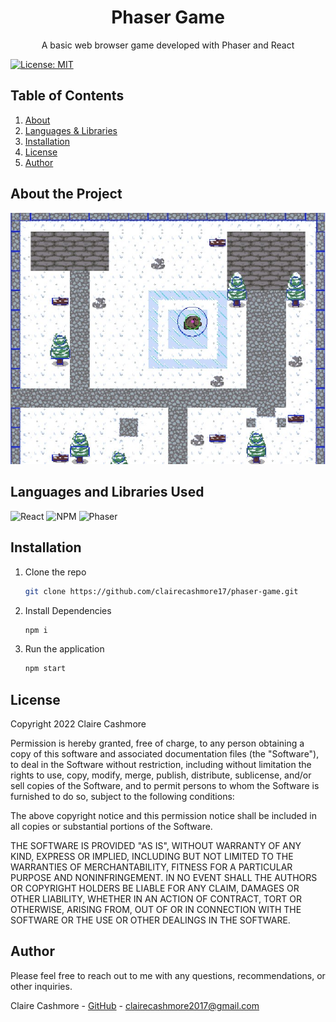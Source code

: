 <p align="center">
    <h1 align="center">Phaser Game</h1>
    <p align="center">A basic web browser game developed with Phaser and React</p>
</p>

[![License: MIT](https://img.shields.io/badge/License-MIT-yellow.svg)](https://opensource.org/licenses/MIT)

## Table of Contents

<ol>
    <li><a href="#about-the-project">About</a></li>
    <li><a href="#languages-and-libraries-used">Languages & Libraries</a></li>
    <li><a href="#installation">Installation</a></li>
    <li><a href="#license">License</a></li>
    <li><a href="#author">Author</a></li>
</ol>

## About the Project

![GameScreenshot](./public/snapshot.jpg)<br />

## Languages and Libraries Used

![React](https://img.shields.io/badge/react-%2320232a.svg?style=for-the-badge&logo=react&logoColor=%2361DAFB)
![NPM](https://img.shields.io/badge/NPM-%23000000.svg?style=for-the-badge&logo=npm&logoColor=white)
![Phaser](https://phaser.io/)

## Installation

1. Clone the repo
   ```sh
   git clone https://github.com/clairecashmore17/phaser-game.git
   ```
2. Install Dependencies
   ```sh
   npm i
   ```
3. Run the application
   ```sh
   npm start
   ```

## License

Copyright 2022 Claire Cashmore

Permission is hereby granted, free of charge, to any person obtaining a copy of this software and associated documentation files (the "Software"), to deal in the Software without restriction, including without limitation the rights to use, copy, modify, merge, publish, distribute, sublicense, and/or sell copies of the Software, and to permit persons to whom the Software is furnished to do so, subject to the following conditions:

The above copyright notice and this permission notice shall be included in all copies or substantial portions of the Software.

THE SOFTWARE IS PROVIDED "AS IS", WITHOUT WARRANTY OF ANY KIND, EXPRESS OR IMPLIED, INCLUDING BUT NOT LIMITED TO THE WARRANTIES OF MERCHANTABILITY, FITNESS FOR A PARTICULAR PURPOSE AND NONINFRINGEMENT. IN NO EVENT SHALL THE AUTHORS OR COPYRIGHT HOLDERS BE LIABLE FOR ANY CLAIM, DAMAGES OR OTHER LIABILITY, WHETHER IN AN ACTION OF CONTRACT, TORT OR OTHERWISE, ARISING FROM, OUT OF OR IN CONNECTION WITH THE SOFTWARE OR THE USE OR OTHER DEALINGS IN THE SOFTWARE.

## Author

Please feel free to reach out to me with any questions, recommendations, or other inquiries.

Claire Cashmore - [GitHub](https://github.com/claire_cashmore17/) - clairecashmore2017@gmail.com
